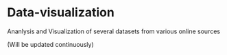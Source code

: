 # Data-visualization
Ananlysis and Visualization of several datasets from various online sources 

(Will be updated continuously)
